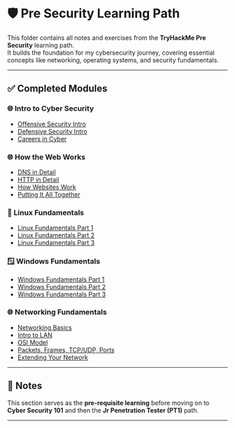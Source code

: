 # 🛡️ Pre Security Learning Path

This folder contains all notes and exercises from the **TryHackMe Pre Security** learning path.  
It builds the foundation for my cybersecurity journey, covering essential concepts like networking, operating systems, and security fundamentals.

---

## ✅ Completed Modules

### 🌐 Intro to Cyber Security
- [Offensive Security Intro](../Intro_to_Cyber_Security/Offensive_Security_Intro.md)
- [Defensive Security Intro](../Intro_to_Cyber_Security/Defensive_Security_Intro.md)
- [Careers in Cyber](../Intro_to_Cyber_Security/Careers_in_Cyber.md)

### 🌐 How the Web Works
- [DNS in Detail](../How_the_Web_Works/DNS_in_Detail.md)
- [HTTP in Detail](../How_the_Web_Works/HTTP_in_Detail.md)
- [How Websites Work](../How_the_Web_Works/How_Websites_Work.md)
- [Putting It All Together](../How_the_Web_Works/Putting_It_All_Together.md)

### 🐧 Linux Fundamentals
- [Linux Fundamentals Part 1](../Linux_Fundamentals/Linux_Fundamentals_Part1.md)
- [Linux Fundamentals Part 2](../Linux_Fundamentals/Linux_Fundamentals_Part2.md)
- [Linux Fundamentals Part 3](../Linux_Fundamentals/Linux_Fundamentals_Part3.md)

### 🪟 Windows Fundamentals
- [Windows Fundamentals Part 1](../Windows_Fundamentals/Windows_Fundamentals_Part1.md)
- [Windows Fundamentals Part 2](../Windows_Fundamentals/Windows_Fundamentals_Part2.md)
- [Windows Fundamentals Part 3](../Windows_Fundamentals/Windows_Fundamentals_Part3.md)

### 🌐 Networking Fundamentals
- [Networking Basics](../Network_Fundamentals/Networking_Basics.md)
- [Intro to LAN](../Network_Fundamentals/Intro_to_LAN.md)
- [OSI Model](../Network_Fundamentals/OSI_Model.md)
- [Packets, Frames, TCP/UDP, Ports](../Network_Fundamentals/Packets_Frames_TCP_UDP_Ports.md)
- [Extending Your Network](../Network_Fundamentals/Extending_Your_Network.md)

---

## 📝 Notes
This section serves as the **pre-requisite learning** before moving on to **Cyber Security 101** and then the **Jr Penetration Tester (PT1)** path.

---


